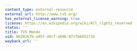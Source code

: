 ```yaml
---
content_type: external-resource
external_url: http://www.tv5.org/
has_external_license_warning: true
license: https://en.wikipedia.org/wiki/All_rights_reserved
status: ''
title: TV5 Monde
uid: 86282b7b-a95f-48cf-a69b-87cfb645272b
wayback_url: ''
---
```

